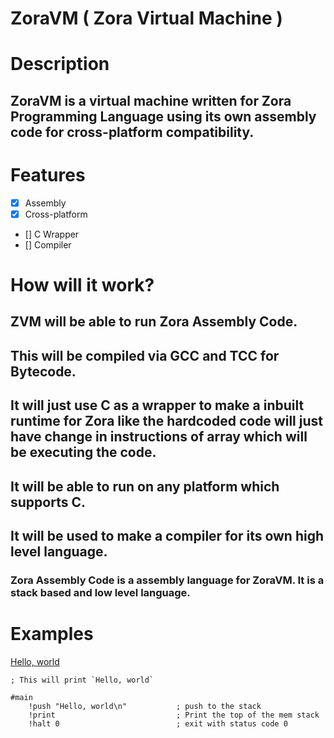 # ZoraVM ( Zora Virtual Machine )

# Description
## ZoraVM is a virtual machine written for Zora Programming Language using its own assembly code for cross-platform compatibility.

# Features
- [x] Assembly
- [x] Cross-platform
- [] C Wrapper
- [] Compiler

# How will it work?
## ZVM will be able to run Zora Assembly Code.
## This will be compiled via GCC and TCC for Bytecode.
## It will just use C as a wrapper to make a inbuilt runtime for Zora like the hardcoded code will just have change in instructions of array which will be executing the code.
## It will be able to run on any platform which supports C.
## It will be used to make a compiler for its own high level language.

### Zora Assembly Code is a assembly language for ZoraVM. It is a stack based and low level language.

# Examples 
[Hello, world](./examples/hw.zsm)
```zorasm
; This will print `Hello, world`

#main
	!push "Hello, world\n"			 ; push to the stack
	!print							 ; Print the top of the mem stack
	!halt 0							 ; exit with status code 0
```
